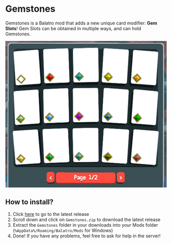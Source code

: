 # Gemstones
Gemstones is a Balatro mod that adds a new unique card modifier: **Gem Slots**! Gem Slots can be obtained in multiple ways, and can hold Gemstones.

![image](https://github.com/0fficialHalo/Gemstones/blob/main/assets/GitHub/GemSlots_Preview.png?raw=true)

## How to install?
1. Click [here](www.github.com/0fficialHalo/Gemstones/releases/latest) to go to the latest release
2. Scroll down and click on `Gemstones.zip` to download the latest release
3. Extract the `Gemstones` folder in your downloads into your Mods folder (`%AppData%/Roaming/Balatro/Mods` for Windows)
4. Done! If you have any problems, feel free to ask for help in the server!
